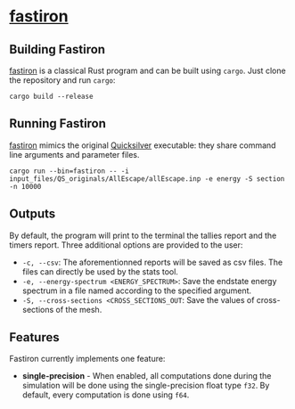 # [fastiron]

## Building Fastiron

[fastiron] is a classical Rust program and can be built using `cargo`. Just clone the repository and run `cargo`:

```shell
cargo build --release
```

## Running Fastiron

[fastiron] mimics the original [Quicksilver][quicksilver] executable: they share command line arguments and parameter
files.

```shell
cargo run --bin=fastiron -- -i input_files/QS_originals/AllEscape/allEscape.inp -e energy -S section -n 10000
```

## Outputs

By default, the program will print to the terminal the tallies report and the timers report. Three additional 
options are provided to the user:

- `-c, --csv`: The aforementionned reports will be saved as csv files. The files can directly be used by the 
  stats tool.
- `-e, --energy-spectrum <ENERGY_SPECTRUM>`: Save the endstate energy spectrum in a file named according to
  the specified argument.
- `-S, --cross-sections <CROSS_SECTIONS_OUT`: Save the values of cross-sections of the mesh.

## Features

Fastiron currently implements one feature:

- **single-precision** - When enabled, all computations done during the simulation will be done using the
  single-precision float type `f32`. By default, every computation is done using `f64`.

[fastiron]: https://github.com/cea-hpc/fastiron
[quicksilver]: https://github.com/LLNL/Quicksilver
